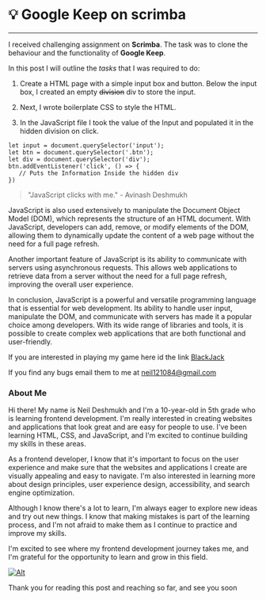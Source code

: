# 💡 Google Keep on scrimba
___
I received challenging assignment on **Scrimba**. The task was to clone the behaviour and the functionality of __Google Keep__.

In this post I will outline the _tasks_ that I was required to do:
1. Create a HTML page with a simple input box and button. Below the  input box, I created an empty ~~division~~ div to store the input.
 
2. Next, I wrote boilerplate CSS to style the HTML.

3. In the JavaScript file I took the value of the Input and populated it in the hidden division on click.
```
let input = document.querySelector('input');
let btn = document.querySelector('.btn');
let div = document.querySelector('div');
btn.addEventListener('click', () => {
   // Puts the Information Inside the hidden div
})
```

> "JavaScript clicks with me." - Avinash Deshmukh

JavaScript is also used extensively to manipulate the Document Object Model (DOM), which represents the structure of an HTML document. With JavaScript, developers can add, remove, or modify elements of the DOM, allowing them to dynamically update the content of a web page without the need for a full page refresh.

Another important feature of JavaScript is its ability to communicate with servers using asynchronous requests. This allows web applications to retrieve data from a server without the need for a full page refresh, improving the overall user experience.

In conclusion, JavaScript is a powerful and versatile programming language that is essential for web development. Its ability to handle user input, manipulate the DOM, and communicate with servers has made it a popular choice among developers. With its wide range of libraries and tools, it is possible to create complex web applications that are both functional and user-friendly.

If you are interested in playing my game here id the link [BlackJack](https://blackjack-scrimba.netlify.app)

If you find any bugs email them to me at <neil121084@gmail.com> 

### About Me

Hi there! My name is Neil Deshmukh and I'm a 10-year-old in 5th grade who is learning frontend development. I'm really interested in creating websites and applications that look great and are easy for people to use. I've been learning HTML, CSS, and JavaScript, and I'm excited to continue building my skills in these areas.

As a frontend developer, I know that it's important to focus on the user experience and make sure that the websites and applications I create are visually appealing and easy to navigate. I'm also interested in learning more about design principles, user experience design, accessibility, and search engine optimization.

Although I know there's a lot to learn, I'm always eager to explore new ideas and try out new things. I know that making mistakes is part of the learning process, and I'm not afraid to make them as I continue to practice and improve my skills.

I'm excited to see where my frontend development journey takes me, and I'm grateful for the opportunity to learn and grow in this field.

[![Alt](https://images.unsplash.com/photo-1580927752452-89d86da3fa0a?ixlib=rb-4.0.3&ixid=MnwxMjA3fDB8MHxwaG90by1wYWdlfHx8fGVufDB8fHx8&auto=format&fit=crop&w=1470&q=80)](https://neils-portfolio.netlify.app)

Thank you for reading this post and reaching so far, and see you soon
